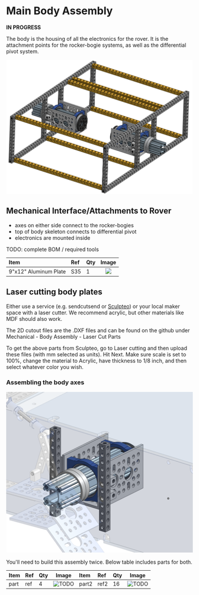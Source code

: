 # Main Body Assembly

**IN PROGRESS**

The body is the housing of all the electronics for the rover. It is the attachment points for the rocker-bogie systems, as well as the differential pivot system.

![body cad](images/body.png)

## Mechanical Interface/Attachments to Rover

* axes on either side connect to the rocker-bogies
* top of body skeleton connects to differential pivot
* electronics are mounted inside

TODO: complete BOM / required tools

| Item | Ref | Qty | Image |
| :--- | :-- | :-- | :---: |
| 9"x12" Aluminum Plate | S35 | 1 | <img src="../../images/components/structural/S35.png" width="60%"> |

## Laser cutting body plates

Either use a service (e.g. sendcutsend or [Sculpteo](www.sculpteo.com)) or your local maker space with a laser cutter. We recommend acrylic, but other materials like MDF should also work.

The 2D cutout files  are the .DXF files and can be found on the github under Mechanical - Body Assembly - Laser Cut Parts

To get the above parts from Sculpteo, go to Laser cutting and then upload these files (with mm selected as units). Hit Next. Make sure scale is set to 100%, change the material to Acrylic, have thickness to 1/8 inch, and then select whatever color you wish.

### Assembling the body axes

![body axis](images/body_axial_clamp.png)

You'll need to build this assembly twice. Below table includes parts for both.

| Item | Ref | Qty | Image | Item | Ref | Qty | Image |
| :--- | :-- | :-- | :---: | :--- | :-- | :-- | :---: |
| part            | ref | 4 | ![TODO]() | part2 | ref2 | 16 | ![TODO]() |
